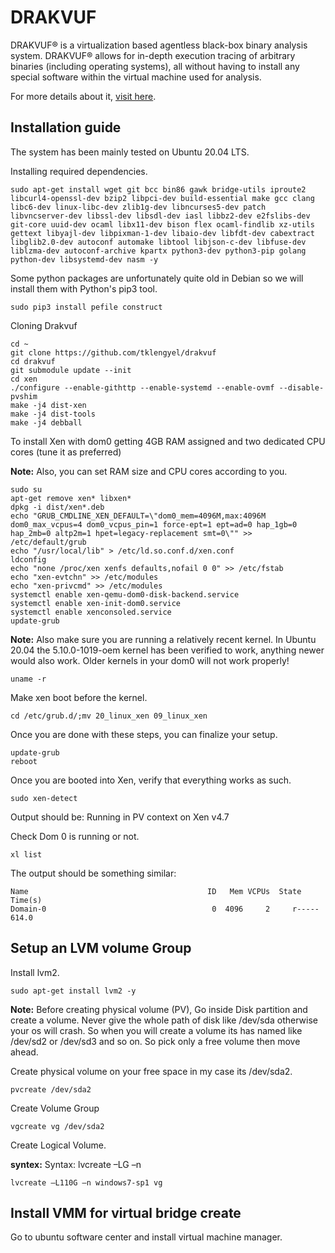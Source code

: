 # DRAKVUF
DRAKVUF® is a virtualization based agentless black-box binary analysis system. DRAKVUF® allows for in-depth execution tracing of arbitrary binaries (including operating systems), all without having to install any special software within the virtual machine used for analysis.

For more details about it, [visit here](https://drakvuf.com/).

## Installation guide

The system has been mainly tested on Ubuntu 20.04 LTS.

Installing required dependencies.
```
sudo apt-get install wget git bcc bin86 gawk bridge-utils iproute2 libcurl4-openssl-dev bzip2 libpci-dev build-essential make gcc clang libc6-dev linux-libc-dev zlib1g-dev libncurses5-dev patch libvncserver-dev libssl-dev libsdl-dev iasl libbz2-dev e2fslibs-dev git-core uuid-dev ocaml libx11-dev bison flex ocaml-findlib xz-utils gettext libyajl-dev libpixman-1-dev libaio-dev libfdt-dev cabextract libglib2.0-dev autoconf automake libtool libjson-c-dev libfuse-dev liblzma-dev autoconf-archive kpartx python3-dev python3-pip golang python-dev libsystemd-dev nasm -y
```
Some python packages are unfortunately quite old in Debian so we will install them with Python's pip3 tool.
```
sudo pip3 install pefile construct
```
Cloning Drakvuf
```
cd ~
git clone https://github.com/tklengyel/drakvuf
cd drakvuf
git submodule update --init
cd xen
./configure --enable-githttp --enable-systemd --enable-ovmf --disable-pvshim
make -j4 dist-xen
make -j4 dist-tools
make -j4 debball
```
To install Xen with dom0 getting 4GB RAM assigned and two dedicated CPU cores (tune it as preferred)

**Note:** Also, you can set RAM size and CPU cores according to you.
```
sudo su
apt-get remove xen* libxen*
dpkg -i dist/xen*.deb
echo "GRUB_CMDLINE_XEN_DEFAULT=\"dom0_mem=4096M,max:4096M dom0_max_vcpus=4 dom0_vcpus_pin=1 force-ept=1 ept=ad=0 hap_1gb=0 hap_2mb=0 altp2m=1 hpet=legacy-replacement smt=0\"" >> /etc/default/grub
echo "/usr/local/lib" > /etc/ld.so.conf.d/xen.conf
ldconfig
echo "none /proc/xen xenfs defaults,nofail 0 0" >> /etc/fstab
echo "xen-evtchn" >> /etc/modules
echo "xen-privcmd" >> /etc/modules
systemctl enable xen-qemu-dom0-disk-backend.service
systemctl enable xen-init-dom0.service
systemctl enable xenconsoled.service
update-grub
```
**Note:**  Also make sure you are running a relatively recent kernel. In Ubuntu 20.04 the 5.10.0-1019-oem kernel has been verified to work, anything newer would also work. Older kernels in your dom0 will not work properly!
```
uname -r
```

Make xen boot before the kernel.
```
cd /etc/grub.d/;mv 20_linux_xen 09_linux_xen
```
Once you are done with these steps, you can finalize your setup.
```
update-grub
reboot
```
Once you are booted into Xen, verify that everything works as such.
```
sudo xen-detect
```
Output should be:
Running in PV context on Xen v4.7

Check Dom 0 is running or not.
```
xl list
```
The output should be something similar:
```
Name                                        ID   Mem VCPUs	State	Time(s)
Domain-0                                     0  4096     2     r-----     614.0
```
## Setup an LVM volume Group

Install lvm2.
```
sudo apt-get install lvm2 -y
```
**Note:** Before creating physical volume (PV), Go inside Disk partition and create a volume. Never give the whole path of disk like /dev/sda otherwise your os will crash. So when you will create a volume its has named like /dev/sd2 or /dev/sd3 and so on. So pick only a free volume then move ahead.

Create physical volume on your free space in my case its /dev/sda2.
```
pvcreate /dev/sda2
```
Create Volume Group
```
vgcreate vg /dev/sda2
```
Create Logical Volume.

**syntex:** Syntax: lvcreate –L<amount of space in GB>G –n<any name for your system> <volume group name previously mentioned>
```
lvcreate –L110G –n windows7-sp1 vg
```

## Install VMM for virtual bridge create

Go to ubuntu software center and install virtual machine manager.




